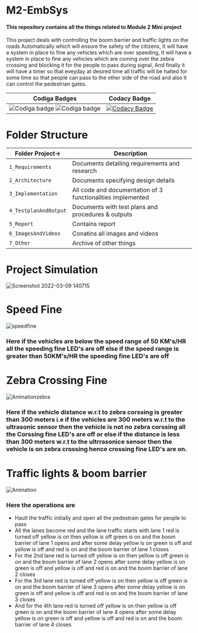 # M2-EmbSys

#### This repository contains all the things related to Module 2 Mini project 

This project deals with controlling the boom barrier and traffic lights on the roads Automatically which will ensure the safety of the citizens, It will have a system in place to fine any vehicles which are over speeding, It will have a system in place to fine any vehicles which are coming over the zebra crossing and blocking it for the people to pass during signal, And finally it will have a timer so that eveyday at desired time all traffic will be halted for some time so that people can pass to the other side of the road and also it can control the pedestrian gates.

|Codiga Badges|Codacy Badge|
|:--:|:--:|
|![Codiga badge](https://api.codiga.io/project/31801/score/svg) ![Codiga badge](https://api.codiga.io/project/31801/status/svg)|[![Codacy Badge](https://app.codacy.com/project/badge/Grade/62cbec8fca804f92b49d6dc87dada71f)](https://www.codacy.com/gh/Sharatraddi/M2-EmbSys/dashboard?utm_source=github.com&amp;utm_medium=referral&amp;utm_content=Sharatraddi/M2-EmbSys&amp;utm_campaign=Badge_Grade)  

# Folder Structure
Folder Project->| Description
-------------------| -----------------------------------------
`1_Requirements`   | Documents detailing requirements and research
`2_Architecture`   | Documents specifying design details
`3_Implementation` | All code and documentation of 3 functionalities implemented
`4_TestplanAndOutput`| Documents with test plans and procedures & outputs
`5_Report`      | Contains report
`6_ImagesAndVideos` | Conatins all images and videos
`7_Other`      | Archive of other things

# Project Simulation
![Screenshot 2022-03-09 140715](https://user-images.githubusercontent.com/46928815/157403928-d936598f-4bb0-4d31-8508-58e3c8dc2dbe.png)

# Speed Fine
![speedfine](https://user-images.githubusercontent.com/46928815/157418218-c8eb40dd-c0fe-4533-b11d-992e358e2a01.gif) 

### Here if the vehicles are below the speed range of 50 KM's/HR all the speeding fine LED's are off else if the speed range is greater than 50KM's/HR the speeding fine LED's are off


# Zebra Crossing Fine
![Animationzebra](https://user-images.githubusercontent.com/46928815/157416605-5af906bf-66fc-4837-890c-8ff9dd5f7520.gif)

### Here if the vehicle distance w.r.t to zebra corssing is greater than 300 meters i.e if the vehicles are 300 meters w.r.t to the ultrasonic sensor then the vehicle is not no zebra corssing all the Corssing fine LED's are off or else if the distance is less than 300 meters w.r.t to the ultrrasonice sensor then the vehicle is on zebra crossing hence crossing fine LED's are on.

# Traffic lights & boom barrier
![Animation](https://user-images.githubusercontent.com/46928815/157388104-1c0085b0-3cb9-4782-8f16-cf5e052e3744.gif)

### Here the operations are 
* Hault the traffic initially and open all the pedestrain gates for people to pass
* All the lanes become red and the lane traffic starts with lane 1 red is turned off yellow is on then yellow is off green is on and the boom barrier of lane 1 opens and after some delay yellow is on green is off and yellow is off and red is on and the boom barrier of lane 1 closes
* For the 2nd lane red is turned off yellow is on then yellow is off green is on and the boom barrier of lane 2 opens after some delay yellow is on green is off and yellow is off and red is on and the boom barrier of lane 2 closes
* For the 3rd lane red is turned off yellow is on then yellow is off green is on and the boom barrier of lane 3 opens after some delay yellow is on green is off and yellow is off and red is on and the boom barrier of lane 3 closes
* And for the 4th lane red is turned off yellow is on then yellow is off green is on and the boom barrier of lane 4 opens after some delay yellow is on green is off and yellow is off and red is on and the boom barrier of lane 4 closes






